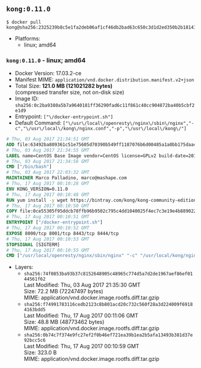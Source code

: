 ## `kong:0.11.0`

```console
$ docker pull kong@sha256:2325239b8c5e1fa2deb06af1cf46db2bad63c650c3d1d2ed350b2b18141d9748
```

-	Platforms:
	-	linux; amd64

### `kong:0.11.0` - linux; amd64

-	Docker Version: 17.03.2-ce
-	Manifest MIME: `application/vnd.docker.distribution.manifest.v2+json`
-	Total Size: **121.0 MB (121021282 bytes)**  
	(compressed transfer size, not on-disk size)
-	Image ID: `sha256:0c2ba9380a5b7a9640181ff36290fad6c11f861c40cc904872ba40b5cbf2e1d9`
-	Entrypoint: `["\/docker-entrypoint.sh"]`
-	Default Command: `["\/usr\/local\/openresty\/nginx\/sbin\/nginx","-c","\/usr\/local\/kong\/nginx.conf","-p","\/usr\/local\/kong\/"]`

```dockerfile
# Thu, 03 Aug 2017 21:34:51 GMT
ADD file:63492ba809361c51e75605d70390b549ff1187076b6d00485a1a0bb175daa40e in / 
# Thu, 03 Aug 2017 21:34:55 GMT
LABEL name=CentOS Base Image vendor=CentOS license=GPLv2 build-date=20170801
# Thu, 03 Aug 2017 21:34:56 GMT
CMD ["/bin/bash"]
# Thu, 03 Aug 2017 22:03:32 GMT
MAINTAINER Marco Palladino, marco@mashape.com
# Thu, 17 Aug 2017 00:10:28 GMT
ENV KONG_VERSION=0.11.0
# Thu, 17 Aug 2017 00:10:48 GMT
RUN yum install -y wget https://bintray.com/kong/kong-community-edition-rpm/download_file?file_path=dists%2Fkong-community-edition-$KONG_VERSION.el7.noarch.rpm &&     yum clean all
# Thu, 17 Aug 2017 00:10:50 GMT
COPY file:0ce55305f95ddcb78ffb96b9502c795c4dd1040025f4ec7c3e19e4b889022b90 in /docker-entrypoint.sh 
# Thu, 17 Aug 2017 00:10:51 GMT
ENTRYPOINT ["/docker-entrypoint.sh"]
# Thu, 17 Aug 2017 00:10:52 GMT
EXPOSE 8000/tcp 8001/tcp 8443/tcp 8444/tcp
# Thu, 17 Aug 2017 00:10:53 GMT
STOPSIGNAL [SIGTERM]
# Thu, 17 Aug 2017 00:10:55 GMT
CMD ["/usr/local/openresty/nginx/sbin/nginx" "-c" "/usr/local/kong/nginx.conf" "-p" "/usr/local/kong/"]
```

-	Layers:
	-	`sha256:74f0853ba93b37c8152648905c48965c774d5a7d2de1967aef86ef0144561f62`  
		Last Modified: Thu, 03 Aug 2017 21:35:30 GMT  
		Size: 72.2 MB (72247497 bytes)  
		MIME: application/vnd.docker.image.rootfs.diff.tar.gzip
	-	`sha256:f74991783116cedb2123c8b801acd20c732c560f28a3d224009f69184163bdd5`  
		Last Modified: Thu, 17 Aug 2017 00:11:06 GMT  
		Size: 48.8 MB (48773462 bytes)  
		MIME: application/vnd.docker.image.rootfs.diff.tar.gzip
	-	`sha256:0b74c7f374e9fc27ef2f0b46ef721ea39b1ea2b5afa13493b381d37e92bcc5c6`  
		Last Modified: Thu, 17 Aug 2017 00:10:59 GMT  
		Size: 323.0 B  
		MIME: application/vnd.docker.image.rootfs.diff.tar.gzip
